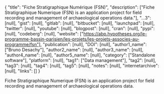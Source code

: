{
  "title": "Fiche Stratigraphique Numérique (FSN)",
  "description": ["Fiche Stratigraphique Numerique (FSN) is an application project for field recording and management of archaeological operations data."],
  "...3": [null],
  "gist": [null],
  "gitlab": [null],
  "bitbucket": [null],
  "launchpad": [null],
  "twitter": [null],
  "youtube": [null],
  "blogpost": [null],
  "cran": [null],
  "pypi": [null],
  "codeberg": [null],
  "website": ["https://abp.hypotheses.org/le-programme-bassin-parisien/les-projets/les-projets-associes-au-programme/fsn"],
  "publication": [null],
  "DOI": [null],
  "author1_name": ["Bruno Desachy"],
  "author2_name": [null],
  "author3_name": [null],
  "author4_name": [null],
  "author5_name": [null],
  "category": ["Standalone software"],
  "platform": [null],
  "tag1": ["Data management"],
  "tag2": [null],
  "tag3": [null],
  "tag4": [null],
  "tag5": [null],
  "notes": [null],
  "internetarchive": [null],
  "links": []
}

<!-- Generated by csv2md.R – do not edit by hand -->

Fiche Stratigraphique Numerique (FSN) is an application project for field recording and management of archaeological operations data.